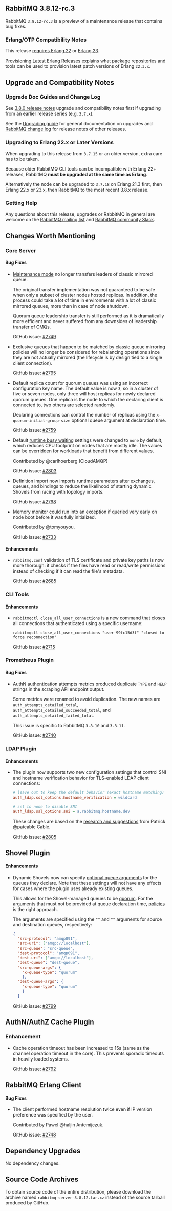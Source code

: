 ## RabbitMQ 3.8.12-rc.3

RabbitMQ `3.8.12-rc.3` is a preview of a maintenance release that contains bug fixes.

### Erlang/OTP Compatibility Notes

This release [requires Erlang 22](https://www.rabbitmq.com/which-erlang.html) or
[Erlang 23](http://blog.erlang.org/OTP-23-Highlights/).

[Provisioning Latest Erlang Releases](https://www.rabbitmq.com/which-erlang.html#erlang-repositories) explains
what package repositories and tools can be used to provision latest patch versions of Erlang `22.3.x`.


## Upgrade and Compatibility Notes

### Upgrade Doc Guides and Change Log

See [3.8.0 release notes](https://github.com/rabbitmq/rabbitmq-server/releases/tag/v3.8.0) upgrade and
compatibility notes first if upgrading from an earlier release series (e.g. `3.7.x`).

See the [Upgrading guide](https://www.rabbitmq.com/upgrade.html) for general documentation on upgrades and
[RabbitMQ change log](https://www.rabbitmq.com/changelog.html) for release notes of other releases.

### Upgrading to Erlang 22.x or Later Versions

When upgrading to this release from `3.7.15` or an older version, extra care has to be taken.

Because older RabbitMQ CLI tools can be incompatible with Erlang 22+ releases,
RabbitMQ **must be upgraded at the same time as Erlang**.

Alternatively the node can be upgraded to `3.7.18` on Erlang 21.3 first,
then Erlang 22.x or 23.x, then RabbitMQ to the most recent 3.8.x release.

### Getting Help

Any questions about this release, upgrades or RabbitMQ in general are welcome on the [RabbitMQ mailing list](https://groups.google.com/forum/#!forum/rabbitmq-users)
and [RabbitMQ community Slack](https://rabbitmq-slack.herokuapp.com/).


## Changes Worth Mentioning

### Core Server

#### Bug Fixes

 * [Maintenance mode](https://www.rabbitmq.com/upgrade.html#maintenance-mode) no longer transfers leaders of classic mirrored queue.

   The original transfer implementation was not guaranteed to be safe when only a
   subset of cluster nodes hosted replicas. In addition, the process could take
   a lot of time in environments with a lot of classic mirrored queues, more
   than in case of node shutdown.

   Quorum queue leadership transfer is still performed as it is dramatically more
   efficient and never suffered from any downsides of leadership transfer of CMQs.

   GitHub issue: [#2749](https://github.com/rabbitmq/rabbitmq-server/issues/2749)

 * Exclusive queues that happen to be matched by classic queue mirroring policies
   will no longer be considered for rebalancing operations since they are not
   actually mirrored (the lifecycle is by design tied to a single client connection).

   GitHub issue: [#2795](https://github.com/rabbitmq/rabbitmq-server/issues/2795)

 * Default replica count for quorum queues was using an incorrect configuration key name.
   The default value is now `3`, so in a cluster of five or seven nodes, only three
   will host replicas for newly declared quorum queues. One replica is the node to which
   the declaring client is connected to, two others are selected randomly.

   Declaring connections can control the number of replicas using the `x-quorum-initial-group-size`
   optional queue argument at declaration time.

   GitHub issue: [#2759](https://github.com/rabbitmq/rabbitmq-server/pull/2759)

 * Default [runtime busy waiting](https://www.rabbitmq.com/runtime.html#cpu-reduce-idle-usage) settings were
   changed to `none` by default, which reduces CPU footprint on nodes that are mostly idle. The values
   can be overridden for workloads that benefit from different values.

   Contributed by @carlhoerberg (CloudAMQP)

   GitHub issue: [#2803](https://github.com/rabbitmq/rabbitmq-server/pull/2803)

 * Definition import now imports runtime parameters after exchanges, queues, and bindings
   to reduce the likelihood of starting dynamic Shovels from racing with topology
   imports.

   GitHub issue: [#2798](https://github.com/rabbitmq/rabbitmq-server/issues/2798)

 * Memory monitor could run into an exception if queried very early on node boot
   before it was fully initialized.

   Contributed by @tomyouyou.

   GitHub issue: [#2733](https://github.com/rabbitmq/rabbitmq-server/pull/2733)

#### Enhancements

 * `rabbitmq.conf` validation of TLS certificate and private key paths is now more thorough:
   it checks if the files have read or read/write permissions instead of checking if it can read
   the file's metadata.

   GitHub issue: [#2685](https://github.com/rabbitmq/rabbitmq-server/issues/2685)

### CLI Tools

#### Enhancements

 * `rabbitmqctl close_all_user_connections` is a new command that closes all connections that
   authenticated using a specific username:

   ```
   rabbitmqctl close_all_user_connections "user-99fc15d3f" "closed to force reconnection"
   ```

   GitHub issue: [#2715](https://github.com/rabbitmq/rabbitmq-server/issues/2715)


### Prometheus Plugin

#### Bug Fixes

 * AuthN authentication attempts metrics produced duplicate `TYPE` and `HELP` strings in
   the scraping API endpoint output.

   Some metrics were renamed to avoid duplication. The new names are `auth_attempts_detailed_total`,
   `auth_attempts_detailed_succeeded_total`, and `auth_attempts_detailed_failed_total`.

   This issue is specific to RabbitMQ `3.8.10` and `3.8.11`.

   GitHub issue: [#2740](https://github.com/rabbitmq/rabbitmq-server/issues/2740)


### LDAP Plugin

#### Enhancements

 * The plugin now supports two new configuration settings that control SNI and hostname verification
   behavior for TLS-enabled LDAP client connections:

   ``` ini
   # leave out to keep the default behavior (exact hostname matching)
   auth_ldap.ssl_options.hostname_verification = wildcard

   # set to none to disable SNI
   auth_ldap.ssl_options.sni = a.rabbitmq.hostname.dev
   ```

   These changes are based on the [research and suggestions](https://pcable.net/posts/2021-02-10-rmq-ldap/) from Patrick @patcable Cable.

   GitHub issue: [#2805](https://github.com/rabbitmq/rabbitmq-server/issues/2805)


## Shovel Plugin

#### Enhancements

 * Dynamic Shovels now can specify [optional queue arguments](https://www.rabbitmq.com/queues.html#optional-arguments) for
   the queues they declare. Note that these settings will not have any effects for cases where the plugin
   uses already existing queues.

   This allows for the Shovel-managed queues to be [quorum](https://www.rabbitmq.com/quorum-queues.html). For the arguments
   that must not be provided at queue declaration time, [policies](https://www.rabbitmq.com/parameters.html#policies)
   is the right approach.

   The arguments are specified using the `""` and `""` arguments for source and destination queues, respectively:

   ``` json
   {
     "src-protocol": "amqp091",
     "src-uri": ["amqp://localhost"],
     "src-queue": "src-queue",
     "dest-protocol": "amqp091",
     "dest-uri": ["amqp://localhost"],
     "dest-queue": "dest-queue",
     "src-queue-args": {
       "x-queue-type": "quorum"
       },
     "dest-queue-args": {
       "x-queue-type": "quorum"
       }
     }
   ```

   GitHub issue: [#2799](https://github.com/rabbitmq/rabbitmq-server/issues/2799)


## AuthN/AuthZ Cache Plugin

### Enhancement

 * Cache operation timeout has been increased to 15s (same as the channel operation timeout in the core).
   This prevents sporadic timeouts in heavily loaded systems.

   GitHub issue: [#2792](https://github.com/rabbitmq/rabbitmq-server/pull/2792)


## RabbitMQ Erlang Client

#### Bug Fixes

 * The client performed hostname resolution twice even if IP version preference was specified by the user.

   Contributed by Pawel @haljin Antemijczuk.

   GitHub issue: [#2748](https://github.com/rabbitmq/rabbitmq-server/issues/2748)

## Dependency Upgrades

No dependency changes.


## Source Code Archives

To obtain source code of the entire distribution, please download the archive named `rabbitmq-server-3.8.12.tar.xz`
instead of the source tarball produced by GitHub.

